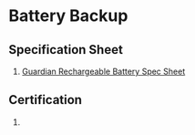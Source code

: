 # Battery Backup

## Specification Sheet
1. [Guardian Rechargeable Battery Spec Sheet](/uploads/guardian-rechargeable-battery-spec-sheet.pdf "Guardian Rechargeable Battery Spec Sheet")

## Certification
1. 



